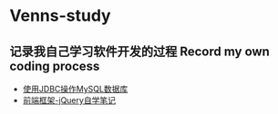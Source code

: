 # Venns-study
## 记录我自己学习软件开发的过程 Record my own coding process
- [使用JDBC操作MySQL数据库](https://github.com/Venns-Git/Venns-study/blob/master/doc/使用JDBC操作MySQL.md)
- [前端框架-jQuery自学笔记](https://github.com/Venns-Git/Venns-study/blob/master/doc/jquery.md)